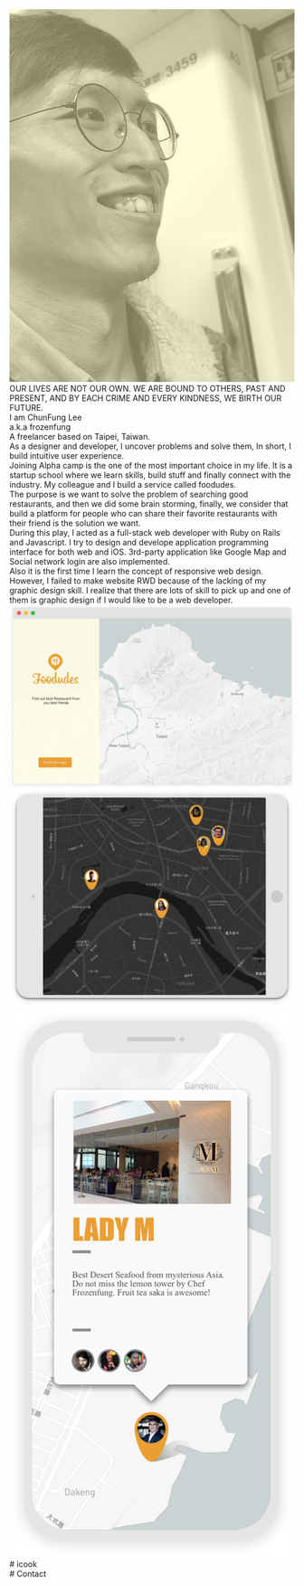 <div id="fullpage">
  <div class="section">
    <div class="container intro">
      <div class="selfie">
        <img src='images/intro/selfie.png' />
      </div>
      <div class="quote">OUR LIVES ARE NOT OUR OWN. WE ARE BOUND TO OTHERS, PAST AND PRESENT, AND BY EACH CRIME AND EVERY KINDNESS, WE BIRTH OUR FUTURE.
      </div>
      <div class="blank">
      </div>
      <div class="profile">
        I am ChunFung Lee
        <br/>
        a.k.a frozenfung
        <br/>
        A freelancer based on Taipei, Taiwan.
        <br/>
        As a designer and developer,
        I uncover problems and solve them,
        In short, I build intuitive user experience.
      </div>
    </div>
  </div>
  <!-- Career -->
  <div class="section">
    <div class="container foodudes">
      <div class="paragraph paragraph-one reveal">
        Joining Alpha camp is the one of the most important choice in my life. It is a startup school where we learn skills, build stuff and finally connect with the industry. My colleague and I build a service called foodudes.
      </div>
      <div class="paragraph paragraph-two reveal">
        The purpose is we want to solve the problem of searching good restaurants, and then we did some brain storming, finally, we consider that build a platform for people who can share their favorite restaurants with their friend is the solution we want.
      </div>
      <div class="paragraph paragraph-three reveal">
        During this play, I acted as a full-stack web developer with Ruby on Rails and Javascript. I try to design and develope application programming interface for both web and iOS. 3rd-party application like Google Map and Social network login are also implemented.
      </div>
      <div class="paragraph paragraph-four reveal">
        Also it is the first time I learn the concept of responsive web design. However, I failed to make website RWD because of the lacking of my graphic design skill. I realize that there are lots of skill to pick up and one of them is graphic design if I would like to be a web developer.
      </div>
      <div class="website reveal">
        <img src="images/foodudes/website.png">
      </div>
      <div class="ipad reveal">
        <img src="images/foodudes/ipad.png">
      </div>
      <div class="iphoneX reveal">
        <img src="images/foodudes/iphoneX.png">
      </div>
    </div>
  </div>
  <div class="section">
    # icook
  </div>
  <div class="section">
    # Contact
  </div>
</div>
